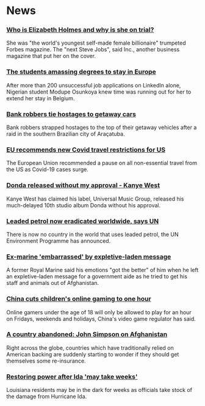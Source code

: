 # News
### [Who is Elizabeth Holmes and why is she on trial?](https://www.bbc.com/news/business-58336998)
She was "the world's youngest self-made female billionaire" trumpeted Forbes magazine. The "next Steve Jobs", said Inc., another business magazine that put her on the cover.
### [The students amassing degrees to stay in Europe](https://www.bbc.com/news/world-africa-58319976)
After more than 200 unsuccessful job applications on LinkedIn alone, Nigerian student Modupe Osunkoya knew time was running out for her to extend her stay in Belgium. 
### [Bank robbers tie hostages to getaway cars](https://www.bbc.com/news/world-latin-america-58382410)
Bank robbers strapped hostages to the top of their getaway vehicles after a raid in the southern Brazilian city of Araçatuba. 
### [EU recommends new Covid travel restrictions for US](https://www.bbc.com/news/world-us-canada-58386967)
The European Union recommended a pause on all non-essential travel from the US as Covid-19 cases surge.
### [Donda released without my approval - Kanye West](https://www.bbc.com/news/entertainment-arts-58383576)
Kanye West has claimed his label, Universal Music Group, released his much-delayed 10th studio album Donda without his approval.
### [Leaded petrol now eradicated worldwide, says UN](https://www.bbc.com/news/world-58388810)
There is now no country in the world that uses leaded petrol, the UN Environment Programme has announced.
### [Ex-marine 'embarrassed' by expletive-laden message](https://www.bbc.com/news/uk-england-essex-58385521)
A former Royal Marine said his emotions "got the better" of him when he left an expletive-laden message for a government aide as he tried to get his staff and animals out of Afghanistan.
### [China cuts children's online gaming to one hour](https://www.bbc.com/news/technology-58384457)
Online gamers under the age of 18 will only be allowed to play for an hour on Fridays, weekends and holidays, China's video game regulator has said.
### [A country abandoned: John Simpson on Afghanistan](https://www.bbc.com/news/58377984)
Right across the globe, countries which have traditionally relied on American backing are suddenly starting to wonder if they should get themselves some re-insurance. 
### [Restoring power after Ida 'may take weeks'](https://www.bbc.com/news/world-us-canada-58378788)
Louisiana residents may be in the dark for weeks as officials take stock of the damage from Hurricane Ida.
